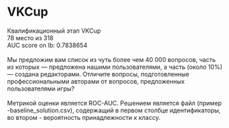 # VKCup
Квалификационный этап VKCup \
78 место из 318 \
AUC score on lb: 0.7838654 \
\
Мы предложим вам список из чуть более чем 40 000 вопросов, часть из которых — предложена нашими пользователями, а часть (около 10%) — создана редакторами. Отличите вопросы, подготовленные профессиональными авторами от вопросов, предложенных пользователями игры? \
\
Метрикой оценки является ROC-AUC. Решением является файл (пример -baseline_solution.csv), содержащий в первом столбце идентификаторы, во втором - вероятность принадлежности к классу.
